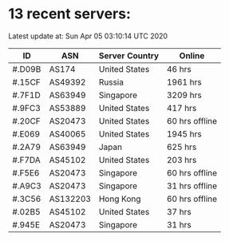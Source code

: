 # 13 recent servers:

Latest update at: Sun Apr 05 03:10:14 UTC 2020

| ID | ASN | Server Country | Online |
| -- | --- | -------------- | ------ |
| #.D09B | AS174 | United States | 46 hrs |
| #.15CF | AS49392 | Russia | 1961 hrs |
| #.7F1D | AS63949 | Singapore | 3209 hrs |
| #.9FC3 | AS53889 | United States | 417 hrs |
| #.20CF | AS20473 | United States | 60 hrs offline |
| #.E069 | AS40065 | United States | 1945 hrs |
| #.2A79 | AS63949 | Japan | 625 hrs |
| #.F7DA | AS45102 | United States | 203 hrs |
| #.F5E6 | AS20473 | Singapore | 60 hrs offline |
| #.A9C3 | AS20473 | Singapore | 31 hrs offline |
| #.3C56 | AS132203 | Hong Kong | 60 hrs offline |
| #.02B5 | AS45102 | United States | 37 hrs |
| #.945E | AS20473 | Singapore | 31 hrs |

